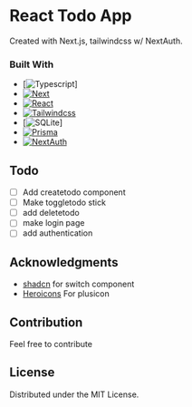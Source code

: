 # React Todo App
Created with Next.js, tailwindcss w/ NextAuth.

<!-- add screenshot -->

### Built With

* [![Typescript][Typescript]]
* [![Next][Next.js]][Next-url]
* [![React][React.js]][React-url]
* [![Tailwindcss][Tailwindcss]][Tailwind-url]
* [![SQLite][SQLite]]
* [![Prisma][Prisma]][Prisma-url]
* [![NextAuth][NextAuth]][NextAuth-url]

<!-- Todo -->
## Todo

- [ ] Add createtodo component
- [ ] Make toggletodo stick
- [ ] add deletetodo
- [ ] make login page
- [ ] add authentication

<!-- ACKNOWLEDGMENTS -->
## Acknowledgments

* [shadcn](https://ui.shadcn.com/) for switch component
* [Heroicons](https://heroicons.dev/) For plusicon

<!-- MARKDOWN LINKS & IMAGES -->
<!-- https://www.markdownguide.org/basic-syntax/#reference-style-links -->
[product-screenshot]: images/screenshot.png
[Next.js]: https://img.shields.io/badge/next.js-000000?style=for-the-badge&logo=nextdotjs&logoColor=white
[Next-url]: https://nextjs.org/
[React.js]: https://img.shields.io/badge/React-20232A?style=for-the-badge&logo=react&logoColor=61DAFB
[React-url]: https://reactjs.org/
[Tailwindcss]: https://img.shields.io/badge/Tailwind_CSS-38B2AC?style=for-the-badge&logo=tailwind-css&logoColor=white
[Tailwind-url]: https://tailwindcss.com/
[SQLite]: https://img.shields.io/badge/SQLite-07405E?style=for-the-badge&logo=sqlite&logoColor=white
[Prisma]: https://img.shields.io/badge/Prisma-2D3748?style=for-the-badge&logo=prisma&logoColor=white
[Prisma-url]: https://www.prisma.io/
[NextAuth]: https://img.shields.io/badge/NextAuth.js-000000?style=for-the-badge&logo=nextauthdotjs&logoColor=white
[NextAuth-url]: https://next-auth.js.org/
[Typescript]: https://img.shields.io/badge/TypeScript-3178C6?style=for-the-badge&logo=typescript&logoColor=white


<!-- Contribution -->
## Contribution

Feel free to contribute

<!-- LICENSE -->
## License

Distributed under the MIT License.



